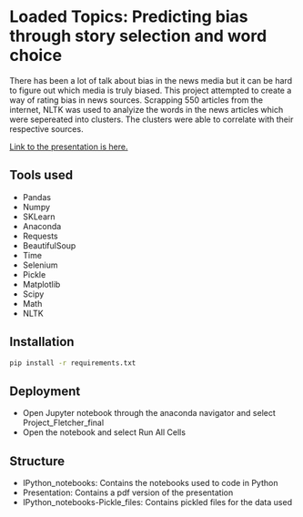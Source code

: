# Loaded Topics: Predicting bias through story selection and word choice
There has been a lot of talk about bias in the news media but it can be hard to figure out which media is truly biased. This project attempted to create a way of rating bias in news sources. Scrapping 550 articles from the internet, NLTK was used to analyize the words in the news articles which were sepereated into clusters. The clusters were able to correlate with their respective sources.

[Link to the presentation is here.](https://docs.google.com/presentation/d/1mNt1oTEbnIo8dft-9t8eyCWhxiZ4TmNtIiYeK5ahjY4/edit?usp=sharing)

## Tools used
* Pandas
* Numpy
* SKLearn
* Anaconda
* Requests
* BeautifulSoup
* Time
* Selenium
* Pickle
* Matplotlib
* Scipy
* Math
* NLTK

## Installation
```bash
pip install -r requirements.txt 
```

## Deployment
* Open Jupyter notebook through the anaconda navigator and select Project_Fletcher_final
* Open the notebook and select Run All Cells

## Structure
* IPython_notebooks: Contains the notebooks used to code in Python
* Presentation: Contains a pdf version of the presentation
* IPython_notebooks-Pickle_files: Contains pickled files for the data used
